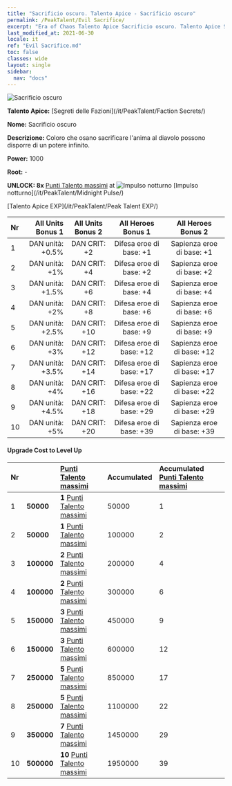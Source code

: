 ```yaml
---
title: "Sacrificio oscuro. Talento Apice - Sacrificio oscuro"
permalink: /PeakTalent/Evil Sacrifice/
excerpt: "Era of Chaos Talento Apice Sacrificio oscuro. Talento Apice Sacrificio oscuro. Sacrificio oscuro"
last_modified_at: 2021-06-30
locale: it
ref: "Evil Sacrifice.md"
toc: false
classes: wide
layout: single
sidebar:
  nav: "docs"
---
```


  ![Sacrificio oscuro](/images/pt/talent_3011.png)

  **Talento Apice:** [Segreti delle Fazioni](/it/PeakTalent/Faction Secrets/)

  **Nome:** Sacrificio oscuro

  **Descrizione:** Coloro che osano sacrificare l'anima al diavolo possono disporre di un potere infinito.

  **Power:** 1000

  **Root:** -

  **UNLOCK: 8x** [Punti Talento massimi](/ItemsIT/con_934/) at ![Impulso notturno](/images/pt/talent_3009.png) [Impulso notturno](/it/PeakTalent/Midnight Pulse/)

  [Talento Apice EXP](/it/PeakTalent/Peak Talent EXP/)

  | Nr | All Units Bonus 1 | All Units Bonus 2 | All Heroes Bonus 1 | All Heroes Bonus 2 |
  |:---|--------------:|:-------------:|:-------------:|:-------------:|
  | 1 | DAN unità: +0.5% | DAN CRIT: +2 | Difesa eroe di base: +1 | Sapienza eroe di base: +1 |
  | 2 | DAN unità: +1% | DAN CRIT: +4 | Difesa eroe di base: +2 | Sapienza eroe di base: +2 |
  | 3 | DAN unità: +1.5% | DAN CRIT: +6 | Difesa eroe di base: +4 | Sapienza eroe di base: +4 |
  | 4 | DAN unità: +2% | DAN CRIT: +8 | Difesa eroe di base: +6 | Sapienza eroe di base: +6 |
  | 5 | DAN unità: +2.5% | DAN CRIT: +10 | Difesa eroe di base: +9 | Sapienza eroe di base: +9 |
  | 6 | DAN unità: +3% | DAN CRIT: +12 | Difesa eroe di base: +12 | Sapienza eroe di base: +12 |
  | 7 | DAN unità: +3.5% | DAN CRIT: +14 | Difesa eroe di base: +17 | Sapienza eroe di base: +17 |
  | 8 | DAN unità: +4% | DAN CRIT: +16 | Difesa eroe di base: +22 | Sapienza eroe di base: +22 |
  | 9 | DAN unità: +4.5% | DAN CRIT: +18 | Difesa eroe di base: +29 | Sapienza eroe di base: +29 |
  | 10 | DAN unità: +5% | DAN CRIT: +20 | Difesa eroe di base: +39 | Sapienza eroe di base: +39 |


#### Upgrade Cost to Level Up

  | Nr | <i class="fas fa-coins"/> | [Punti Talento massimi](/ItemsIT/con_934/) | Accumulated <i class="fas fa-coins"/> | Accumulated [Punti Talento massimi](/ItemsIT/con_934/) |
  |:---|:--------------|:-------------|:-------------|:-------------|
  | 1 | **50000** | **1** [Punti Talento massimi](/ItemsIT/con_934/) | 50000 | 1 |
  | 2 | **50000** | **1** [Punti Talento massimi](/ItemsIT/con_934/) | 100000 | 2 |
  | 3 | **100000** | **2** [Punti Talento massimi](/ItemsIT/con_934/) | 200000 | 4 |
  | 4 | **100000** | **2** [Punti Talento massimi](/ItemsIT/con_934/) | 300000 | 6 |
  | 5 | **150000** | **3** [Punti Talento massimi](/ItemsIT/con_934/) | 450000 | 9 |
  | 6 | **150000** | **3** [Punti Talento massimi](/ItemsIT/con_934/) | 600000 | 12 |
  | 7 | **250000** | **5** [Punti Talento massimi](/ItemsIT/con_934/) | 850000 | 17 |
  | 8 | **250000** | **5** [Punti Talento massimi](/ItemsIT/con_934/) | 1100000 | 22 |
  | 9 | **350000** | **7** [Punti Talento massimi](/ItemsIT/con_934/) | 1450000 | 29 |
  | 10 | **500000** | **10** [Punti Talento massimi](/ItemsIT/con_934/) | 1950000 | 39 |
